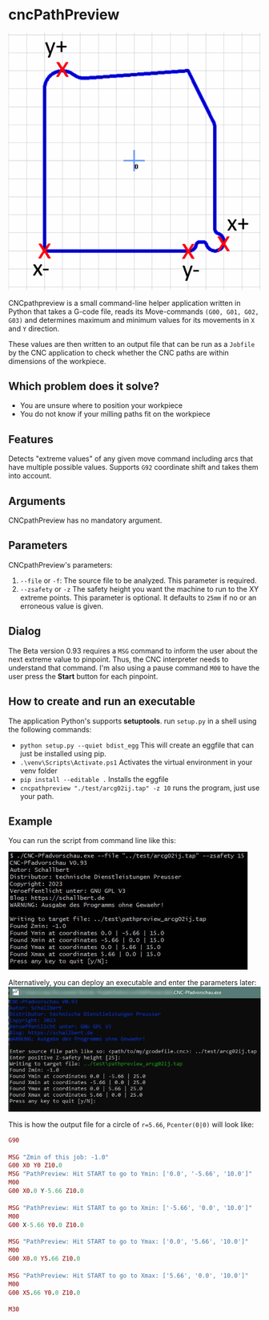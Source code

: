 # cncPathPreview
![Image: A symbolic image of what cncPathPreview does](/assets/cncpathpreview.png)

CNCpathpreview is a small command-line helper application written in Python that takes a G-code file,
reads its Move-commands `(G00, G01, G02, G03)` and determines maximum and
minimum values for its movements in `X` and `Y` direction.

These values are then written to an output file that can be run as a `Jobfile`
by the CNC application to check whether the CNC paths are within dimensions of the workpiece.

## Which problem does it solve?
- You are unsure where to position your workpiece
- You do not know if your milling paths fit on the workpiece

## Features
Detects "extreme values" of any given move command including arcs that have
multiple possible values. Supports `G92` coordinate shift and takes them into account.

## Arguments
CNCpathPreview has no mandatory argument.

## Parameters
CNCpathPreview's parameters:
1. `--file` or `-f`: The source file to be analyzed. This parameter is required.
2. `--zsafety` or `-z` The safety height you want the machine to run to the XY extreme points.
This parameter is optional. It defaults to `25mm` if no or an erroneous value is given.

## Dialog
The Beta version 0.93 requires a `MSG` command to inform the user about the next 
extreme value to pinpoint. Thus, the CNC interpreter needs to understand that command.
I'm also using a pause command `M00` to have the user press the **Start** button for each pinpoint.

## How to create and run an executable
The application Python's supports **setuptools**.
run `setup.py` in a shell using the following commands:
- `python setup.py --quiet bdist_egg` This will create an eggfile that can just be installed using pip.
- `.\venv\Scripts\Activate.ps1` Activates the virtual environment in your venv folder
- `pip install --editable .` Installs the eggfile
- `cncpathpreview "./test/arcg02ij.tap" -z 10` runs the program, just use your path.

## Example
You can run the script from command line like this:

![Image: running cncPathPreview from command line](/assets/example_executefromconsole.jpg)

Alternatively, you can deploy an executable and enter the parameters later:
![Image: running cncPathPreview directly as an Application](/assets/example_executeasapp.jpg)

This is how the output file for a circle of `r=5.66`, `Pcenter(0|0)` will look like:
```ruby
G90

MSG "Zmin of this job: -1.0"
G00 X0 Y0 Z10.0
MSG "PathPreview: Hit START to go to Ymin: ['0.0', '-5.66', '10.0']"
M00
G00 X0.0 Y-5.66 Z10.0

MSG "PathPreview: Hit START to go to Xmin: ['-5.66', '0.0', '10.0']"
M00
G00 X-5.66 Y0.0 Z10.0

MSG "PathPreview: Hit START to go to Ymax: ['0.0', '5.66', '10.0']"
M00
G00 X0.0 Y5.66 Z10.0

MSG "PathPreview: Hit START to go to Xmax: ['5.66', '0.0', '10.0']"
M00
G00 X5.66 Y0.0 Z10.0

M30
```